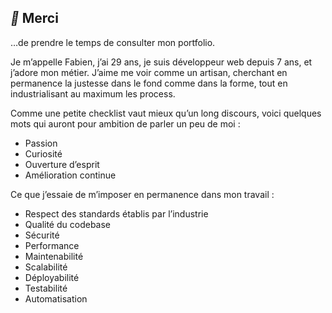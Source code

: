 ## <i class="material-icons">&#xE813;</i> Merci

…de prendre le temps de consulter mon portfolio.

Je m’appelle Fabien, j’ai 29 ans, je suis développeur web depuis 7 ans, et
j’adore mon métier. J’aime me voir comme un artisan, cherchant en permanence la
justesse dans le fond comme dans la forme, tout en industrialisant au maximum
les process.

Comme une petite checklist vaut mieux qu’un long discours, voici quelques mots
qui auront pour ambition de parler un peu de moi&nbsp;:

* Passion
* Curiosité
* Ouverture d’esprit
* Amélioration continue

Ce que j’essaie de m’imposer en permanence dans mon travail&nbsp;:

* Respect des standards établis par l’industrie
* Qualité du codebase
* Sécurité
* Performance
* Maintenabilité
* Scalabilité
* Déployabilité
* Testabilité
* Automatisation
